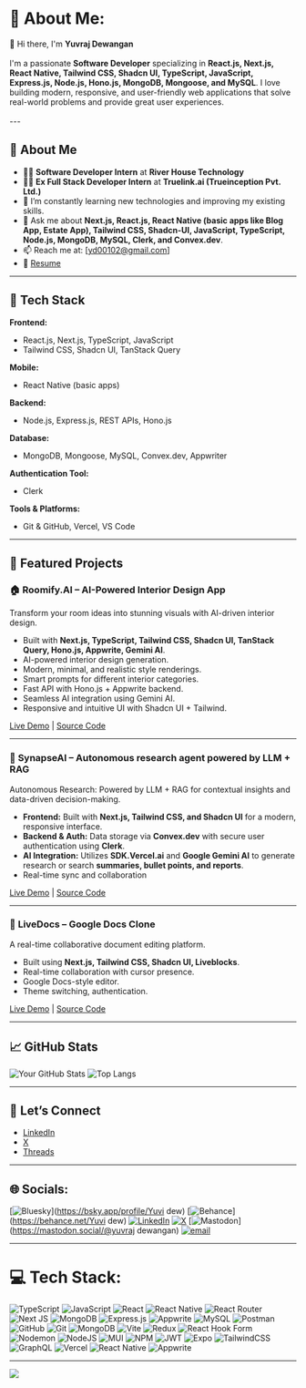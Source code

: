 # 💫 About Me:
👋 Hi there, I'm **Yuvraj Dewangan**<br><br>
I'm a passionate **Software Developer** specializing in **React.js, Next.js, React Native, Tailwind CSS, Shadcn UI, TypeScript, JavaScript, Express.js, Node.js, Hono.js, MongoDB, Mongoose, and MySQL**. I love building modern, responsive, and user-friendly web applications that solve real-world problems and provide great user experiences.<br><br>---

## 💼 About Me
- 🧑‍💻 **Software Developer Intern** at **River House Technology**
- 🧑‍💻 **Ex Full Stack Developer Intern** at **Truelink.ai (Trueinception Pvt. Ltd.)**
- 🌱 I’m constantly learning new technologies and improving my existing skills.
- 💬 Ask me about **Next.js, React.js, React Native (basic apps like Blog App, Estate App), Tailwind CSS, Shadcn-UI, JavaScript, TypeScript, Node.js, MongoDB, MySQL, Clerk, and Convex.dev**.
- 📫 Reach me at: [yd00102@gmail.com] 
- 📄 [Resume](https://docs.google.com/document/d/1O6TiyoY3atdC-dUlbPw1PjrValSIRae9d4cCOb7qsz0/edit)

---

## 🔧 Tech Stack

**Frontend:**
- React.js, Next.js, TypeScript, JavaScript
- Tailwind CSS, Shadcn UI, TanStack Query

**Mobile:**
- React Native (basic apps)

**Backend:**
- Node.js, Express.js, REST APIs, Hono.js

**Database:**
- MongoDB, Mongoose, MySQL, Convex.dev, Appwriter

**Authentication Tool:**
- Clerk

**Tools & Platforms:**
- Git & GitHub, Vercel, VS Code

---

## 📌 Featured Projects


### 🏠 **Roomify.AI** – AI-Powered Interior Design App
Transform your room ideas into stunning visuals with AI-driven interior design.

- Built with **Next.js, TypeScript, Tailwind CSS, Shadcn UI, TanStack Query, Hono.js, Appwrite, Gemini AI**.
- AI-powered interior design generation.
- Modern, minimal, and realistic style renderings.
- Smart prompts for different interior categories.
- Fast API with Hono.js + Appwrite backend.
- Seamless AI integration using Gemini AI.
- Responsive and intuitive UI with Shadcn UI + Tailwind.

[Live Demo](https://roomify-ai-seven.vercel.app/) | [Source Code](https://github.com/yuvidew/roomify.ai)

---

### 🚀 **SynapseAI** – Autonomous research agent powered by LLM + RAG
Autonomous Research: Powered by LLM + RAG for contextual insights and data-driven decision-making.

- **Frontend:** Built with **Next.js, Tailwind CSS, and Shadcn UI** for a modern, responsive interface.
- **Backend & Auth:** Data storage via **Convex.dev** with secure user authentication using **Clerk**.
- **AI Integration:** Utilizes **SDK.Vercel.ai** and **Google Gemini AI** to generate research or search **summaries, bullet points, and reports**.
- Real-time sync and collaboration

[Live Demo](https://synapse-ai-virid.vercel.app/) | [Source Code](https://github.com/yuvidew/SynapseAI)

---


### 📝 **LiveDocs** – Google Docs Clone
A real-time collaborative document editing platform.

- Built using **Next.js, Tailwind CSS, Shadcn UI, Liveblocks**.
- Real-time collaboration with cursor presence.
- Google Docs-style editor.
- Theme switching, authentication.

[Live Demo](https://livedocs-roan-eight.vercel.app/) | [Source Code](http://github.com/yuvidew/livedocs)

---

## 📈 GitHub Stats
![Your GitHub Stats](https://github-readme-stats.vercel.app/api?username=yuvidew&show_icons=true&theme=radical)
![Top Langs](https://github-readme-stats.vercel.app/api/top-langs/?username=yuvidew&layout=compact&theme=radical)

---

## 🤝 Let’s Connect
- [LinkedIn](https://linkedin.com/in/yuvraj-dewangan-435b36269/)
- [X](https://x.com/Yuvidew108)
- [Threads](https://www.threads.com/@yuvi_dew_108)

---

## 🌐 Socials:
[![Bluesky](https://img.shields.io/badge/bluesky-0285FF?style=for-the-badge&logo=bluesky&logoColor=%23FFFFFF)](https://bsky.app/profile/Yuvi dew) 
[![Behance](https://img.shields.io/badge/Behance-1769ff?logo=behance&logoColor=white)](https://behance.net/Yuvi dew) 
[![LinkedIn](https://img.shields.io/badge/LinkedIn-%230077B5.svg?logo=linkedin&logoColor=white)](https://linkedin.com/in/https://linkedin.com/in/yuvraj-dewangan-435b36269/)
[![X](https://img.shields.io/badge/X-black.svg?logo=X&logoColor=white)](https://x.com/https://x.com/Yuvidew108)
[![Mastodon](https://img.shields.io/badge/-MASTODON-%232B90D9?logo=mastodon&logoColor=white)](https://mastodon.social/@yuvraj dewangan)
[![email](https://img.shields.io/badge/Email-D14836?logo=gmail&logoColor=white)](mailto:yd00102@gmail.com) 

---

# 💻 Tech Stack:
![TypeScript](https://img.shields.io/badge/typescript-%23007ACC.svg?style=for-the-badge&logo=typescript&logoColor=white) ![JavaScript](https://img.shields.io/badge/javascript-%23323330.svg?style=for-the-badge&logo=javascript&logoColor=%23F7DF1E) ![React](https://img.shields.io/badge/react-%2320232a.svg?style=for-the-badge&logo=react&logoColor=%2361DAFB) ![React Native](https://img.shields.io/badge/react_native-%2320232a.svg?style=for-the-badge&logo=react&logoColor=%2361DAFB) ![React Router](https://img.shields.io/badge/React_Router-CA4245?style=for-the-badge&logo=react-router&logoColor=white) ![Next JS](https://img.shields.io/badge/Next-black?style=for-the-badge&logo=next.js&logoColor=white) ![MongoDB](https://img.shields.io/badge/MongoDB-%234ea94b.svg?style=for-the-badge&logo=mongodb&logoColor=white) ![Express.js](https://img.shields.io/badge/express.js-%23404d59.svg?style=for-the-badge&logo=express&logoColor=%2361DAFB) ![Appwrite](https://img.shields.io/badge/Appwrite-%23FD366E.svg?style=for-the-badge&logo=appwrite&logoColor=white) ![MySQL](https://img.shields.io/badge/mysql-4479A1.svg?style=for-the-badge&logo=mysql&logoColor=white) ![Postman](https://img.shields.io/badge/Postman-FF6C37?style=for-the-badge&logo=postman&logoColor=white) ![GitHub](https://img.shields.io/badge/github-%23121011.svg?style=for-the-badge&logo=github&logoColor=white) ![Git](https://img.shields.io/badge/git-%23F05033.svg?style=for-the-badge&logo=git&logoColor=white) ![MongoDB](https://img.shields.io/badge/MongoDB-%234ea94b.svg?style=for-the-badge&logo=mongodb&logoColor=white) ![Vite](https://img.shields.io/badge/vite-%23646CFF.svg?style=for-the-badge&logo=vite&logoColor=white) ![Redux](https://img.shields.io/badge/redux-%23593d88.svg?style=for-the-badge&logo=redux&logoColor=white) ![React Hook Form](https://img.shields.io/badge/React%20Hook%20Form-%23EC5990.svg?style=for-the-badge&logo=reacthookform&logoColor=white) ![Nodemon](https://img.shields.io/badge/NODEMON-%23323330.svg?style=for-the-badge&logo=nodemon&logoColor=%BBDEAD) ![NodeJS](https://img.shields.io/badge/node.js-6DA55F?style=for-the-badge&logo=node.js&logoColor=white) ![MUI](https://img.shields.io/badge/MUI-%230081CB.svg?style=for-the-badge&logo=mui&logoColor=white) ![NPM](https://img.shields.io/badge/NPM-%23CB3837.svg?style=for-the-badge&logo=npm&logoColor=white) ![JWT](https://img.shields.io/badge/JWT-black?style=for-the-badge&logo=JSON%20web%20tokens) ![Expo](https://img.shields.io/badge/expo-1C1E24?style=for-the-badge&logo=expo&logoColor=#D04A37) ![TailwindCSS](https://img.shields.io/badge/tailwindcss-%2338B2AC.svg?style=for-the-badge&logo=tailwind-css&logoColor=white) ![GraphQL](https://img.shields.io/badge/-GraphQL-E10098?style=for-the-badge&logo=graphql&logoColor=white) ![Vercel](https://img.shields.io/badge/vercel-%23000000.svg?style=for-the-badge&logo=vercel&logoColor=white) ![React Native](https://img.shields.io/badge/react_native-%2320232a.svg?style=for-the-badge&logo=react&logoColor=%2361DAFB) ![Appwrite](https://img.shields.io/badge/Appwrite-%23FD366E.svg?style=for-the-badge&logo=appwrite&logoColor=white)

---

[![](https://visitcount.itsvg.in/api?id=yuvidew&icon=2&color=0)](https://visitcount.itsvg.in)

<!-- Proudly created with GPRM ( https://gprm.itsvg.in ) -->
